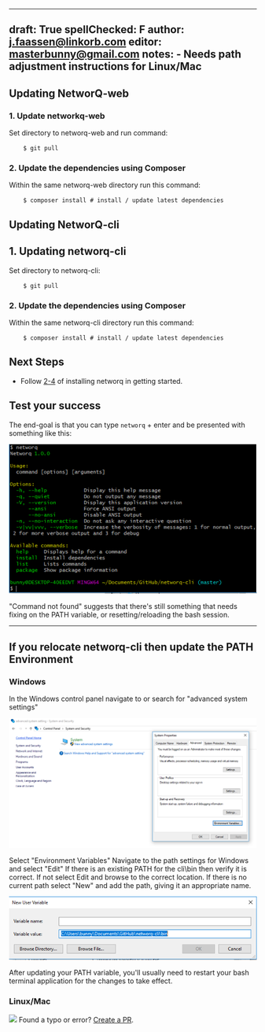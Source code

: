 
---
draft: True
spellChecked: F
author: j.faassen@linkorb.com
editor: masterbunny@gmail.com
notes: - Needs path adjustment instructions for Linux/Mac
---

## Updating NetworQ-web

### 1. Update networkq-web

Set directory to networq-web and run command:

```
	$ git pull

```

### 2. Update the dependencies using Composer

Within the same networq-web directory run this command:

```
	$ composer install # install / update latest dependencies
```
## Updating NetworQ-cli

## 1. Updating networq-cli


Set directory to networq-cli:


```
	$ git pull

```
### 2. Update the dependencies using Composer

Within the same networq-cli directory run this command:

```
	$ composer install # install / update latest dependencies
```

## Next Steps

<!--- stay DRY where possible, maybe after getting started is approved and proofed copy through? --->

* Follow [2-4](getting-started.md#2.-Install-NetworQ) of installing networq in getting started.


## Test your success

The end-goal is that you can type `networq` + enter and be presented with something like this:

![cli/Bin Path settings for Windows](/images/CommandsAvailable.PNG) 

"Command not found" suggests that there's still something that needs fixing on the PATH variable, or resetting/reloading the bash session.

-----

## If you relocate networq-cli then update the PATH Environment

### Windows

In the Windows control panel navigate to or search for "advanced system settings"

![PHP Path settings for Windows](/images/PHP_Windows_VariablesSetings.PNG) 

Select "Environment Variables"
Navigate to the path settings for Windows and select "Edit"
If there is an existing PATH for the cli\bin then verify it is correct.
If not select Edit and browse to the correct location.
If there is no current path select "New" and add the path, giving it an appropriate name.

![cli/Bin Path settings for Windows](/images/EditPathforCliBin.PNG) 


After updating your PATH variable, you'll usually need to restart your bash terminal application for the changes to take effect.

### Linux/Mac







<img src="https://github.com/favicon.ico" width="48"> Found a typo or error? [Create a PR](https://github.com/networq/www.networq.io).



